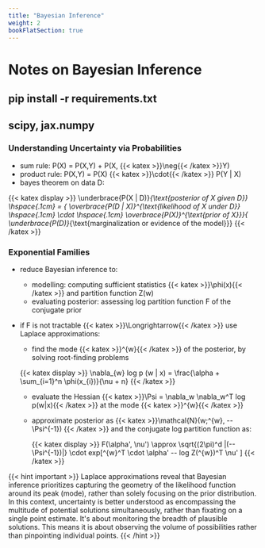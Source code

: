 ```yaml
---
title: "Bayesian Inference"
weight: 2
bookFlatSection: true
---
```


# **Notes on Bayesian Inference**

## **pip install -r requirements.txt**
## **scipy, jax.numpy**

### **Understanding Uncertainty via Probabilities**

- sum rule: P(X) = P(X,Y) + P(X, {{< katex >}}\neg{{< /katex >}}Y)
- product rule: P(X,Y) = P(X)  {{< katex >}}\cdot{{< /katex >}} P(Y | X)
- bayes theorem on data D:

{{< katex display >}}
\underbrace{P(X | D)}_{\text{posterior of X given D}} \hspace{.1cm} = {  \overbrace{P(D | X)}^{\text{likelihood of X under D}} \hspace{.1cm} \cdot \hspace{.1cm} \overbrace{P(X)}^{\text{prior of X}}}{ \underbrace{P(D)}_{\text{marginalization or evidence of the model}}}
{{< /katex >}}


### **Exponential Families** 

- reduce Bayesian inference to:
    - modelling: computing sufficient statistics {{< katex >}}\phi(x){{< /katex >}} and partition function Z(w)
    - evaluating posterior: assessing log partition function F of the conjugate prior

- if F is not tractable {{< katex >}}\Longrightarrow{{< /katex >}} use Laplace approximations:
    - find the mode {{< katex >}}\^{w}{{< /katex >}} of the posterior, by solving root-finding problems

     {{< katex display >}}
     \nabla_{w} log p (w | x) = \frac{\alpha + \sum_{i=1}^n \phi(x_{i})}{\nu + n}
     {{< /katex >}}

    - evaluate the Hessian {{< katex >}}\Psi = \nabla_w \nabla_w^T log p(w|x){{< /katex >}} at the mode {{< katex >}}\^{w}{{< /katex >}}

    - approximate posterior as {{< katex >}}\mathcal{N}(w;\^{w}, --\Psi^{-1}) {{< /katex >}} and the conjugate log partition function as:

      {{< katex display >}}
     F(\alpha', \nu') \approx \sqrt{(2\pi)^d |(--\Psi^{-1})|} \cdot exp[\^{w}^T \cdot \alpha' -- log Z(^{w})^T \nu' ]
     {{< /katex >}}


{{< hint important >}}
Laplace approximations reveal that Bayesian inference prioritizes capturing the geometry of the likelihood function around its peak (mode), rather than solely focusing on the prior distribution. In this context, uncertainty is better understood as encompassing the multitude of potential solutions simultaneously, rather than fixating on a single point estimate. It's about monitoring the breadth of plausible solutions. This means it is about observing the volume of possibilities rather than pinpointing individual points.
{{< /hint >}}